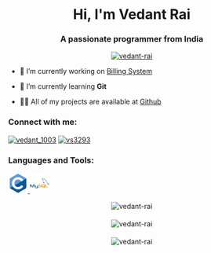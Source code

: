 <h1 align="center">Hi, I'm Vedant Rai</h1>
<h3 align="center">A passionate programmer from India</h3>

<p align="center"> <a href="https://github.com/ryo-ma/github-profile-trophy"><img src="https://github-profile-trophy.vercel.app/?username=vedant-rai&theme=algolia" alt="vedant-rai" /></a> </p>

- 🔭 I’m currently working on [Billing System](https://github.com/Vedant-rai/Billing-System)

- 🌱 I’m currently learning **Git**

- 👨‍💻 All of my projects are available at [Github](https://github.com/Vedant-rai?tab=repositories)

<h3 align="left">Connect with me:</h3>
<p align="left">
<a href="https://instagram.com/vedant_1003" target="blank"><img align="center" src="https://raw.githubusercontent.com/rahuldkjain/github-profile-readme-generator/master/src/images/icons/Social/instagram.svg" alt="vedant_1003" height="30" width="40" /></a>
<a href="https://www.hackerrank.com/vs3293" target="blank"><img align="center" src="https://raw.githubusercontent.com/rahuldkjain/github-profile-readme-generator/master/src/images/icons/Social/hackerrank.svg" alt="vs3293" height="30" width="40" /></a>
</p>

<h3 align="left">Languages and Tools:</h3>
<p align="left"> <a href="https://www.cprogramming.com/" target="_blank" rel="noreferrer"> <img src="https://raw.githubusercontent.com/devicons/devicon/master/icons/c/c-original.svg" alt="c" width="40" height="40"/> </a> <a href="https://www.mysql.com/" target="_blank" rel="noreferrer"> <img src="https://raw.githubusercontent.com/devicons/devicon/master/icons/mysql/mysql-original-wordmark.svg" alt="mysql" width="40" height="40"/> </a> </p>

<p align="center"><img align="center" src="https://github-readme-stats.vercel.app/api/top-langs?username=vedant-rai&show_icons=true&theme=dark&locale=en&layout=compact" alt="vedant-rai" />
</br>
</br>
<img align="center" src="https://github-readme-stats.vercel.app/api?username=vedant-rai&show_icons=true&theme=dark&locale=en" alt="vedant-rai" />
</br>
</br>
<img align="center" src="https://github-readme-streak-stats.herokuapp.com/?user=vedant-rai&theme=dark" alt="vedant-rai" />
</p>
